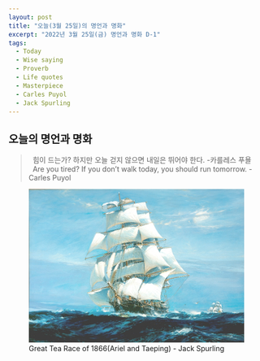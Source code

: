 ```yaml
---
layout: post
title: "오늘(3월 25일)의 명언과 명화"
excerpt: "2022년 3월 25일(금) 명언과 명화 D-1"
tags: 
  - Today
  - Wise saying
  - Proverb
  - Life quotes
  - Masterpiece
  - Carles Puyol
  - Jack Spurling
---
```

## 오늘의 명언과 명화

> &nbsp; 힘이 드는가? 하지만 오늘 걷지 않으면 내일은 뛰어야 한다. -카를레스 푸욜 <br/> 
&nbsp; Are you tired? If you don’t walk today, you should run tomorrow. -Carles Puyol


<figure>
    <a href="/images/Wise-Masterpiece/Jack_Spurling_1.jpg"><img src="/images/Wise-Masterpiece/Jack_Spurling_1.jpg"></a>
    <figcaption> Great Tea Race of 1866(Ariel and Taeping) - Jack Spurling </figcaption>
</figure>
